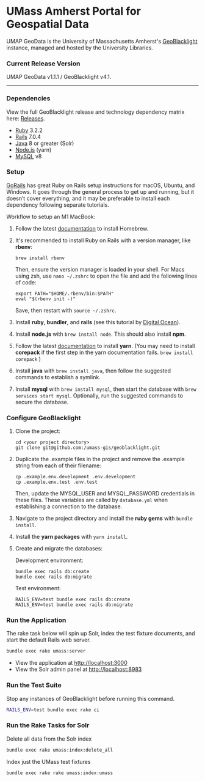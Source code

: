 # UMass Amherst Portal for Geospatial Data
UMAP GeoData is the University of Massachusetts Amherst's [GeoBlacklight](https://geoblacklight.org) instance, managed and hosted by the University Libraries.

### Current Release Version
UMAP GeoData v1.1.1 / GeoBlacklight v4.1.

---
### Dependencies

View the full GeoBlacklight release and technology dependency matrix here: [Releases](https://geoblacklight.org/docs/overview/releases/).

* [Ruby](https://www.ruby-lang.org/en/) 3.2.2
* [Rails](https://rubyonrails.org) 7.0.4
* [Java](https://www.java.com/en/) 8 or greater (Solr)
* [Node.js](https://nodejs.org/en/) (yarn)
* [MySQL](https://dev.mysql.com/downloads/mysql/) v8

### Setup

[GoRails](https://gorails.com/setup) has great Ruby on Rails setup instructions for macOS, Ubuntu, and Windows. It goes through the general process to get up and running, but it doesn’t cover everything, and it may be preferable to install each dependency following separate tutorials.

Workflow to setup an M1 MacBook:

1. Follow the latest [documentation](https://brew.sh/) to install Homebrew.

1. It's recommended to install Ruby on Rails with a version manager, like **rbenv**:

    ```
    brew install rbenv
    ```
    Then, ensure the version manager is loaded in your shell. For Macs using zsh, use `nano ~/.zshrc` to open the file and add the following lines of code:
    ```
    export PATH="$HOME/.rbenv/bin:$PATH"
    eval "$(rbenv init -)"
    ```
    Save, then restart with `source ~/.zshrc`.

1. Install **ruby**, **bundler**, and **rails** (see this tutorial by [Digital Ocean](https://www.digitalocean.com/community/tutorials/how-to-install-ruby-on-rails-with-rbenv-on-macos#step-2-installing-ruby)).

1. Install **node.js** with `brew install node`. This should also install **npm**.

1. Follow the latest [documentation](https://yarnpkg.com/getting-started/install) to install **yarn**.  (You may need to install **corepack**  if the first step in the yarn documentation fails.  `brew install corepack` )

1. Install **java** with `brew install java`, then follow the suggested commands to establish a symlink.

1. Install **mysql** with `brew install mysql`, then start the database with `brew services start mysql`. Optionally, run the suggested commands to secure the database.


### Configure GeoBlacklight

1. Clone the project:

    ```
    cd <your project directory>
    git clone git@github.com:/umass-gis/geoblacklight.git
    ```

1. Duplicate the .example files in the project and remove the .example string from each of their filename:
    
    ```
    cp .example.env.development .env.development  
    cp .example.env.test .env.test
    ```
    Then, update the MYSQL_USER and MYSQL_PASSWORD credentials in these files. These variables are called by `database.yml` when establishing a connection to the database.

1. Navigate to the project directory and install the **ruby gems** with `bundle install`.

1. Install the **yarn packages** with `yarn install`.

1. Create and migrate the databases:

    Development environment:
    ```
    bundle exec rails db:create
    bundle exec rails db:migrate
    ```
    Test environment:
    ```
    RAILS_ENV=test bundle exec rails db:create
    RAILS_ENV=test bundle exec rails db:migrate
    ```

### Run the Application

The rake task below will spin up Solr, index the test fixture documents, and start the default Rails web server.

```bash
bundle exec rake umass:server
```

* View the application at [http://localhost:3000](http://localhost:3000)
* View the Solr admin panel at [http://localhost:8983](http://localhost:8983)

### Run the Test Suite

Stop any instances of GeoBlacklight before running this command.

```bash
RAILS_ENV=test bundle exec rake ci
```

### Run the Rake Tasks for Solr

Delete all data from the Solr index

```bash
bundle exec rake umass:index:delete_all
```

Index just the UMass test fixtures

```bash
bundle exec rake rake umass:index:umass
```
